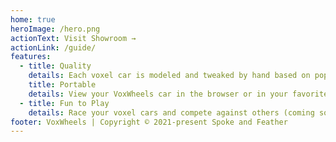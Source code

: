 ```yaml
---
home: true
heroImage: /hero.png
actionText: Visit Showroom →
actionLink: /guide/
features:
  - title: Quality
    details: Each voxel car is modeled and tweaked by hand based on popular car designs
    title: Portable
    details: View your VoxWheels car in the browser or in your favorite virtual world like Cryptovoxels
  - title: Fun to Play
    details: Race your voxel cars and compete against others (coming soon)
footer: VoxWheels | Copyright © 2021-present Spoke and Feather
---
```


